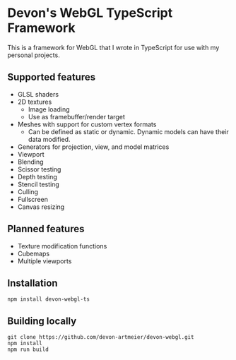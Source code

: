# Devon's WebGL TypeScript Framework

This is a framework for WebGL that I wrote in TypeScript for use with my personal projects.

## Supported features

* GLSL shaders
* 2D textures
  * Image loading
  * Use as framebuffer/render target
* Meshes with support for custom vertex formats
  * Can be defined as static or dynamic. Dynamic models can have their data modified.
* Generators for projection, view, and model matrices
* Viewport
* Blending
* Scissor testing
* Depth testing
* Stencil testing
* Culling
* Fullscreen
* Canvas resizing

## Planned features

* Texture modification functions
* Cubemaps
* Multiple viewports

## Installation

    npm install devon-webgl-ts

## Building locally

    git clone https://github.com/devon-artmeier/devon-webgl.git
    npm install
    npm run build
